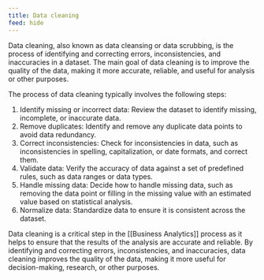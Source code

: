 ```yaml
---
title: Data cleaning
feed: hide
---
```

Data cleaning, also known as data cleansing or data scrubbing, is the process of identifying and correcting errors, inconsistencies, and inaccuracies in a dataset. The main goal of data cleaning is to improve the quality of the data, making it more accurate, reliable, and useful for analysis or other purposes.

The process of data cleaning typically involves the following steps:

1.  Identify missing or incorrect data: Review the dataset to identify missing, incomplete, or inaccurate data.
2.  Remove duplicates: Identify and remove any duplicate data points to avoid data redundancy.
3.  Correct inconsistencies: Check for inconsistencies in data, such as inconsistencies in spelling, capitalization, or date formats, and correct them.
4.  Validate data: Verify the accuracy of data against a set of predefined rules, such as data ranges or data types.
5.  Handle missing data: Decide how to handle missing data, such as removing the data point or filling in the missing value with an estimated value based on statistical analysis.
6.  Normalize data: Standardize data to ensure it is consistent across the dataset.

Data cleaning is a critical step in the [[Business Analytics]]  process as it helps to ensure that the results of the analysis are accurate and reliable. By identifying and correcting errors, inconsistencies, and inaccuracies, data cleaning improves the quality of the data, making it more useful for decision-making, research, or other purposes.